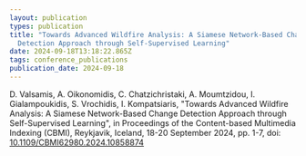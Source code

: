 ```yaml
---
layout: publication
types: publication
title: "Towards Advanced Wildfire Analysis: A Siamese Network-Based Change
  Detection Approach through Self-Supervised Learning"
date: 2024-09-18T13:18:22.865Z
tags: conference_publications
publication_date: 2024-09-18
---
```

<!--StartFragment-->

D. Valsamis, A. Oikonomidis, C. Chatzichristaki, A. Moumtzidou, I. Gialampoukidis, S. Vrochidis, I. Kompatsiaris, "Towards Advanced Wildfire Analysis: A Siamese Network-Based Change Detection Approach through Self-Supervised Learning", in Proceedings of the Content-based Multimedia Indexing (CBMI), Reykjavik, Iceland, 18-20 September 2024, pp. 1-7, doi: [10.1109/CBMI62980.2024.10858874](https://ieeexplore.ieee.org/document/10858874)

<!--EndFragment-->